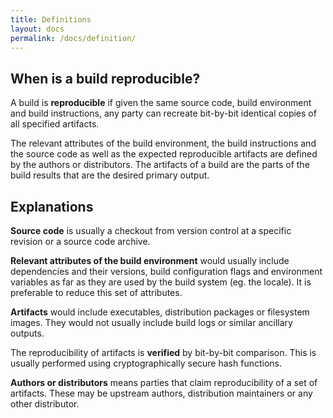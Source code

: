 ```yaml
---
title: Definitions
layout: docs
permalink: /docs/definition/
---
```


## When is a build reproducible?
A build is **reproducible** if given the same source code, build environment
and build instructions, any party can recreate bit-by-bit identical copies of
all specified artifacts.

The relevant attributes of the build environment, the build instructions and
the source code as well as the expected reproducible artifacts are defined by
the authors or distributors. The artifacts of a build are the parts of the
build results that are the desired primary output.

## Explanations
**Source code** is usually a checkout from version control at a specific
revision or a source code archive.

**Relevant attributes of the build environment** would usually include
dependencies and their versions, build configuration flags and environment
variables as far as they are used by the build system (eg. the locale). It is
preferable to reduce this set of attributes.

**Artifacts** would include executables, distribution packages or filesystem
images. They would not usually include build logs or similar ancillary outputs.

The reproducibility of artifacts is **verified** by bit-by-bit comparison. This
is usually performed using cryptographically secure hash functions.

**Authors or distributors** means parties that claim reproducibility of a set
of artifacts. These may be upstream authors, distribution maintainers or any
other distributor.
